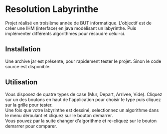 # Resolution Labyrinthe
Projet réalisé en troisième année de BUT informatique. L'objectif est de créer une IHM (interface) en java modélisant un labyrinthe. Puis implémenter différents algorithmes pour résoudre celui-ci.  

## Installation
Une archive jar est présente, pour rapidement tester le projet.
Sinon le code source est disponible.

## Utilisation
Vous disposez de quatre types de case (Mur, Depart, Arrivee, Vide). Cliquez sur un des boutons en haut de l'application pour choisir le type puis cliquez sur la grille pour tester.<br> 
Une fois que votre labyrinthe est dessiné, selectionnez un algorithme dans le menu déroulant et cliquez sur le bouton demarrer.<br>
Vous pouvez par la suite changer d'algorithme et re-cliquez sur le bouton demarrer pour comparer.
